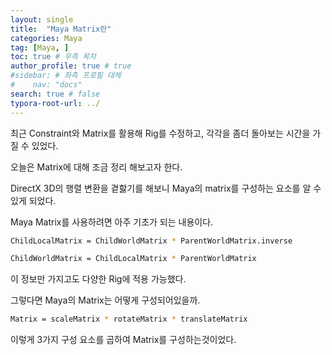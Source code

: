 ```yaml
---
layout: single
title:  "Maya Matrix란"
categories: Maya
tag: [Maya, ]
toc: true # 우측 목차
author_profile: true # true
#sidebar: # 좌측 프로필 대체
#    nav: "docs"
search: true # false
typora-root-url: ../
---
```




최근 Constraint와 Matrix를 활용해 Rig를 수정하고, 각각을 좀더 돌아보는 시간을 가질 수 있었다.

 

오늘은 Matrix에 대해 조금 정리 해보고자 한다.

 

DirectX 3D의 행렬 변환을 곁핧기를 해보니 Maya의 matrix를 구성하는 요소를 알 수 있게 되었다.

 

Maya Matrix를 사용하려면 아주 기초가 되는 내용이다.

```bash
ChildLocalMatrix = ChildWorldMatrix * ParentWorldMatrix.inverse

ChildWorldMatrix = ChildLocalMatrix * ParentWorldMatrix
```



이 정보만 가지고도 다양한 Rig에 적용 가능했다.

 

 

그렇다면 Maya의 Matrix는 어떻게 구성되어있을까.

 ```bash
 Matrix = scaleMatrix * rotateMatrix * translateMatrix
 ```

 

이렇게 3가지 구성 요소를 곱하여 Matrix를 구성하는것이었다.